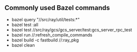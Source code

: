 ## Commonly used Bazel commands
- bazel query "//src/ray/util/tests:*"
- bazel test :all 
- bazel test //src/ray/gcs/gcs_server/test:gcs_server_rpc_test
- bazel run //:refresh_compile_commands
- bazel build -c fastbuild //:ray_pkg
- bazel clean
